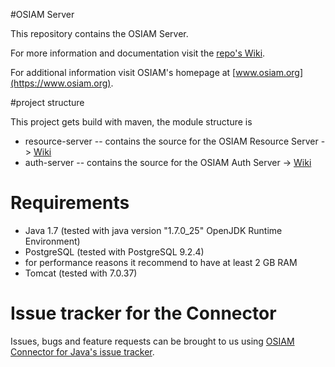 #OSIAM Server

This repository contains the OSIAM Server. 

For more information and documentation visit the [repo's Wiki](https://github.com/osiam/server/wiki).

For additional information visit OSIAM's homepage at [www.osiam.org](https://www.osiam.org).

#project structure

This project gets build with maven, the module structure is

* resource-server -- contains the source for the OSIAM Resource Server -> [Wiki](https://github.com/osiam/server/wiki)
* auth-server -- contains the source for the OSIAM Auth Server -> [Wiki](https://github.com/osiam/server/wiki)

# Requirements

* Java 1.7 (tested with java version "1.7.0_25" OpenJDK Runtime Environment)
* PostgreSQL (tested with PostgreSQL 9.2.4)
* for performance reasons it recommend to have at least 2 GB RAM
* Tomcat (tested with 7.0.37)

# Issue tracker for the Connector

Issues, bugs and feature requests can be brought to us using [OSIAM Connector for Java's issue tracker](https://github.com/osiam/server/issues).

